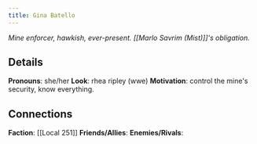 ```yaml
---
title: Gina Batello
---
```


*Mine enforcer, hawkish, ever-present. [[Marlo Savrim (Mist)]]'s obligation.*
## Details
**Pronouns**: she/her
**Look**: rhea ripley (wwe)
**Motivation**: control the mine's security, know everything.
## Connections
**Faction**: [[Local 251]]
**Friends/Allies**:
**Enemies/Rivals**: